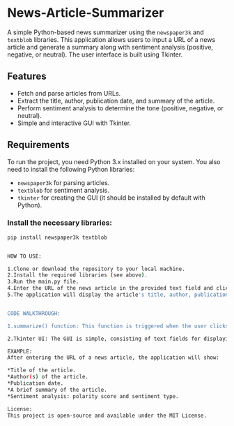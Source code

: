 # News-Article-Summarizer
A simple Python-based news summarizer using the `newspaper3k` and `textblob` libraries. This application allows users to input a URL of a news article and generate a summary along with sentiment analysis (positive, negative, or neutral). The user interface is built using Tkinter.

## Features

- Fetch and parse articles from URLs.
- Extract the title, author, publication date, and summary of the article.
- Perform sentiment analysis to determine the tone (positive, negative, or neutral).
- Simple and interactive GUI with Tkinter.

## Requirements

To run the project, you need Python 3.x installed on your system. You also need to install the following Python libraries:

- `newspaper3k` for parsing articles.
- `textblob` for sentiment analysis.
- `tkinter` for creating the GUI (it should be installed by default with Python).

### Install the necessary libraries:

```bash
pip install newspaper3k textblob


HOW TO USE:

1.Clone or download the repository to your local machine.
2.Install the required libraries (see above).
3.Run the main.py file.
4.Enter the URL of the news article in the provided text field and click the "Summarize" button.
5.The application will display the article's title, author, publication date, summary, and sentiment analysis.


CODE WALKTHROUGH:

1.summarize() function: This function is triggered when the user clicks the "Summarize" button. It retrieves the article URL, downloads and parses it using newspaper3k, and then generates the article's summary and sentiment using textblob.

2.Tkinter UI: The GUI is simple, consisting of text fields for displaying the title, author, publication date, summary, and sentiment. The user can enter the URL and press the "Summarize" button to get the information.

EXAMPLE:
After entering the URL of a news article, the application will show:

*Title of the article.
*Author(s) of the article.
*Publication date.
*A brief summary of the article.
*Sentiment analysis: polarity score and sentiment type.

License:
This project is open-source and available under the MIT License.
